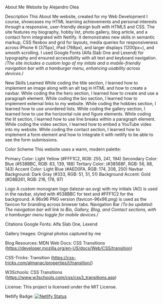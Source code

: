 About Me Website
by Alejandro Olea

Description
This About Me website, created for my Web Development I course, showcases my HTML learning achievements and personal interests through a responsive, user-friendly design built with HTML5 and CSS. The site features my biography, hobby list, photo gallery, blog article, and a contact form integrated with Netlify. It demonstrates new skills in semantic markup, CSS flexbox and grid for layouts, media queries for responsiveness across iPhone 6 (375px), iPad (768px), and larger displays (1200px+), and smooth scrolling. I used Google Fonts (Alfa Slab One and Lexend) for typography and ensured accessibility with alt text and keyboard navigation. /*The site includes a custom logo of my initals and a mobile-friendly navigation bar with a hamburger menu, enhancing usability across devices.*/

New Skills Learned
While coding the title section, I learned how to implement an image along with an alt tag in HTML and how to create a navbar. 
While coding the the hero section, I learned how to create and use a paragraph element.
While coding the bio section, I learned how to implement external links to my website.
While coding the hobbies section, I learned how to use unordered lists.
While coding the gallery section, I learned how to use the horizontal rule and figure elements.
While coding the lit section, I learned how to use line breaks within a paragraph element.
While coding the video section, I learned how to embed a YouTube video into my website.
While coding the contact section, I learned how to implement a form element and how to integrate it with netlify to be able to see the form submissions.

Color Scheme
This website uses a warm, modern palette:

Primary Color: Light Yellow (#FFF1C2, RGB: 255, 241, 194)
Secondary Color: Blue (#538BBC, RGB: 83, 139, 188)
Tertiary Color: (#38588F, RGB: 56, 88, 143)
Accent Color: Light Blue (#AED0FA, RGB: 174, 208, 250)
Navbar Background: Dark Gray (#333, RGB: 51, 51, 51)
Background Accent: Gold (#D8B261, RGB: 216, 178, 97)

Logo
A custom monogram logo (lalezar-ao.svg) with my initials (AO) is used in the navbar, styled with #538BBC for text and #FFF1C2 for the background. A 96x96 PNG version (favicon-96x96.png) is used as the favicon for branding across browser tabs.
Navigation Bar
/*To be updated: The navigation bar will link to Bio, Gallery, Blog, and Contact sections, with a hamburger menu toggle for mobile devices.*/

Citations
Google Fonts: Alfa Slab One, Lexend

Gallery Images: Original photos captured by me

Blog Resources:
MDN Web Docs: CSS Transitions (https://developer.mozilla.org/en-US/docs/Web/CSS/transition)

CSS-Tricks: Transition (https://css-tricks.com/almanac/properties/t/transition/)

W3Schools: CSS Transitions (https://www.w3schools.com/css/css3_transitions.asp)

License:
This project is licensed under the MIT License.

Netlify Badge:
[![Netlify Status](https://api.netlify.com/api/v1/badges/4ff68f80-e073-498f-9446-e631005bb37f/deploy-status)](https://app.netlify.com/sites/alexolea88-about-me/deploys)
